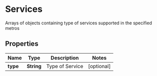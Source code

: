 

# Services

Arrays of objects containing type of services supported in the specified metros

## Properties

| Name | Type | Description | Notes |
|------------ | ------------- | ------------- | -------------|
|**type** | **String** | Type of Service |  [optional] |



